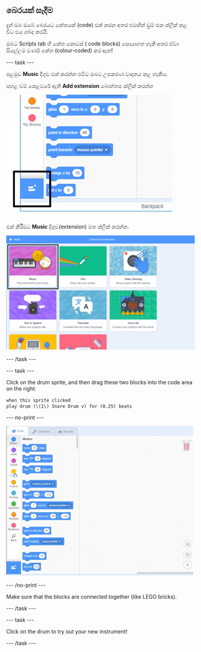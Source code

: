 ## බෙරයක් සෑදීම

දැන් ඔබ ඔබේ බෙරයට කේතයක් (code) එක් කරන අතර එමඟින් ඩ්‍රම් එක ක්ලික් කළ විට එය ශබ්ද කරයි.

ඔබට Scripts tab හි කේත කොටස් ( code blocks) සොයාගත හැකි අතර ඒවා සියල්ලම වර්ණ කේත (colour-coded) කර ඇත!

\--- task \---

පළමුව **Music** දිගුව එක් කරන්න එවිට ඔබට උපකරණ වාදනය කළ හැකිය.

පහළ වම් කෙළවරේ ඇති **Add extension** බොත්තම ක්ලික් කරන්න

![උද්දීපනය කළ දිගු බොත්තම(extension button) එක් කරන්න](images/add-extension-annotated.png)

එක් කිරීමට **Music** දිගුව(extension) මත ක්ලික් කරන්න.

![සංගීත දිගුව ඉස්මතු කර ඇත](images/click-music-annotated.png)

\--- /task \---

\--- task \---

Click on the drum sprite, and then drag these two blocks into the code area on the right:

```blocks3
when this sprite clicked
play drum (\(1\) Snare Drum v) for (0.25) beats
```

\--- no-print \---

![screenshot](images/connect-block.gif)

\--- /no-print \---

Make sure that the blocks are connected together (like LEGO bricks).

\--- /task \---

\--- task \---

Click on the drum to try out your new instrument!

\--- /task \---